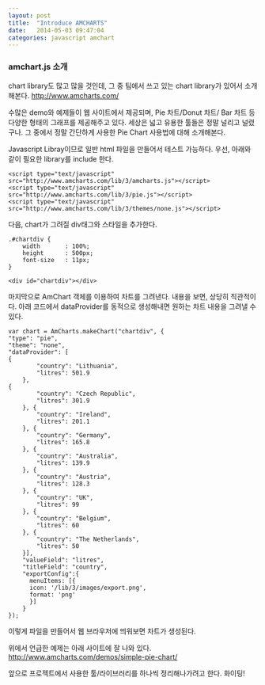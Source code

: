 ```yaml
---
layout: post
title:  "Introduce AMCHARTS"
date:   2014-05-03 09:47:04
categories: javascript amchart
---
```


### amchart.js 소개 

chart library도 많고 많을 것인데, 그 중 팀에서 쓰고 있는 chart library가 있어서 소개해본다. 
http://www.amcharts.com/

수많은 demo와 예제들이 웹 사이트에서 제공되며, Pie 차트/Donut 차트/ Bar 차트 등 다양한 형태의 그래프를 제공해주고 있다. 세상은 넓고 유용한 툴들은 정말 널리고 널렸구나. 
그 중에서 정말 간단하게 사용한 Pie Chart 사용법에 대해 소개해본다. 

Javascript Libray이므로 일반 html 파일을 만들어서 테스트 가능하다. 
우선, 아래와 같이 필요한 library를 include 한다. 

	<script type="text/javascript" src="http://www.amcharts.com/lib/3/amcharts.js"></script>
	<script type="text/javascript" src="http://www.amcharts.com/lib/3/pie.js"></script>
	<script type="text/javascript" src="http://www.amcharts.com/lib/3/themes/none.js"></script>

다음, chart가 그려질 div태그와 스타일을 추가한다. 

    .#chartdiv {
        width		: 100%;
        height		: 500px;
        font-size	: 11px;
    }

	<div id="chartdiv"></div>
    
마지막으로 AmChart 객체를 이용하여 차트를 그려낸다. 
내용을 보면, 상당히 직관적이다. 아래 코드에서 dataProvider를 동적으로 생성해내면 원하는 차트 내용을 그려낼 수 있다. 

	var chart = AmCharts.makeChart("chartdiv", {
    "type": "pie",
	"theme": "none",
    "dataProvider": [
    {
            "country": "Lithuania",
            "litres": 501.9
        },
    {
            "country": "Czech Republic",
            "litres": 301.9
        }, {
            "country": "Ireland",
            "litres": 201.1
        }, {
            "country": "Germany",
            "litres": 165.8
        }, {
            "country": "Australia",
            "litres": 139.9
        }, {
            "country": "Austria",
            "litres": 128.3
        }, {
            "country": "UK",
            "litres": 99
        }, {
            "country": "Belgium",
            "litres": 60
        }, {
            "country": "The Netherlands",
            "litres": 50
        }],
        "valueField": "litres",
        "titleField": "country",
        "exportConfig":{	
          menuItems: [{
          icon: '/lib/3/images/export.png',
          format: 'png'	  
          }]  
        }
    });

이렇게 파일을 만들어서 웹 브라우저에 띄워보면 차트가 생성된다. 

위에서 언급한 예제는 아래 사이트에 잘 나와 있다. 
http://www.amcharts.com/demos/simple-pie-chart/

앞으로 프로젝트에서 사용한 툴/라이브러리를 하나씩 정리해나가려고 한다. 
화이팅!